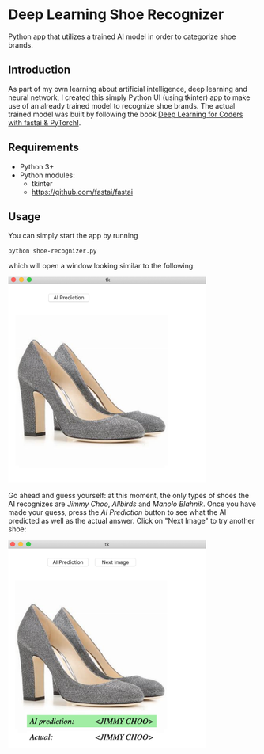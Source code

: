 # Deep Learning Shoe Recognizer
Python app that utilizes a trained AI model in order to categorize shoe brands. 

## Introduction
As part of my own learning about artificial intelligence, deep learning and neural network, I created this simply Python UI (using tkinter) app to make use of an already trained model to recognize shoe brands.
The actual trained model was built by following the book [Deep Learning for Coders with fastai & PyTorch!](https://course.fast.ai/).

## Requirements
- Python 3+
- Python modules:
  - tkinter
  - https://github.com/fastai/fastai

## Usage
You can simply start the app by running
```
python shoe-recognizer.py
```
which will open a window looking similar to the following:

<img src="/images/examples/example_ui.png" width="400">

Go ahead and guess yourself: at this moment, the only types of shoes the AI recognizes are *Jimmy Choo*, *Allbirds* and *Manolo Blahnik*. Once you have made your guess, press the *AI Prediction* button to see what the AI predicted as well as the actual answer. Click on "Next Image" to try another shoe:

<img src="/images/examples/example_ui_predicted.png" width="400">
